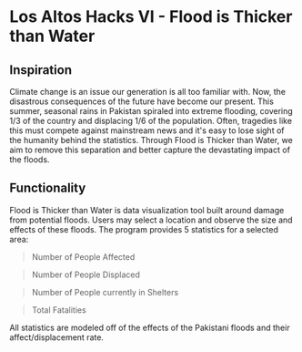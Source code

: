 # Los Altos Hacks VI - Flood is Thicker than Water

## Inspiration
Climate change is an issue our generation is all too familiar with. Now, the disastrous consequences of the future have become our present. This summer, seasonal rains in Pakistan spiraled into extreme flooding, covering 1/3 of the country and displacing 1/6 of the population. Often, tragedies like this must compete against mainstream news and it's easy to lose sight of the humanity behind the statistics. Through Flood is Thicker than Water, we aim to remove this separation and better capture the devastating impact of the floods.

## Functionality
Flood is Thicker than Water is data visualization tool built around damage from potential floods. Users may select a location and observe the size and effects of these floods. The program provides 5 statistics for a selected area:

> Number of People Affected

> Number of People Displaced

> Number of People currently in Shelters

> Total Fatalities

All statistics are modeled off of the effects of the Pakistani floods and their affect/displacement rate. 